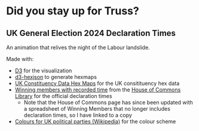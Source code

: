 # Did you stay up for Truss?

## UK General Election 2024 Declaration Times

An animation that relives the night of the Labour landslide.

Made with:

- [D3](https://d3js.org/) for the visualization
- [d3-hexjson](https://github.com/olihawkins/d3-hexjson) to generate hexmaps
- [UK Constituency Data Hex Maps](https://constituencies.open-innovations.org/) for the UK consitituency hex data
- [Winning members with recorded time](<data/Winning-members-(Friday-1720).xlsx>) from the [House of Commons Library](https://commonslibrary.parliament.uk/research-briefings/cbp-10009/) for the official declaration times
  - Note that the House of Commons page has since been updated with a spreadsheet of Winning Members that no longer includes declaration times, so I have linked to a copy
- [Colours for UK political parties (Wikipedia)](https://en.wikipedia.org/wiki/Wikipedia:WikiProject_Politics_of_the_United_Kingdom/Index_of_United_Kingdom_political_parties_meta_attributes) for the colour scheme
